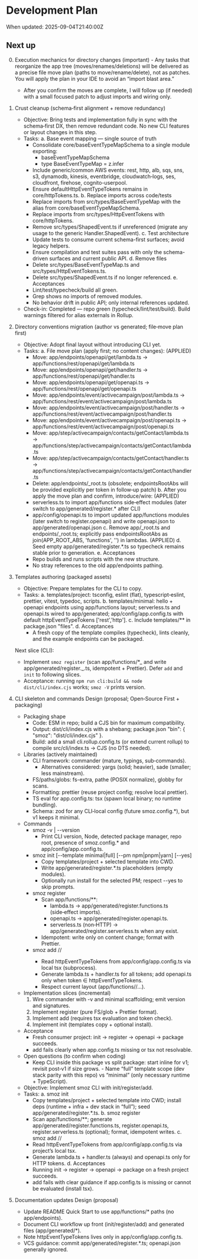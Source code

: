 # Development Plan

When updated: 2025-09-04T21:40:00Z

## Next up
0. Execution mechanics for directory changes (important)   - Any tasks that reorganize the app tree (moves/renames/deletions) will be delivered as a precise file move plan (paths to move/rename/delete), not as patches. You will apply the plan in your IDE to avoid an “import blast area.”
   - After you confirm the moves are complete, I will follow up (if needed) with a small focused patch to adjust imports and wiring only.

1. Crust cleanup (schema‑first alignment + remove redundancy)
   - Objective: Bring tests and implementation fully in sync with the schema‑first DX, then remove redundant code. No new CLI features or layout changes in this step.
   - Tasks:
     a. Base event mapping — single source of truth
     - Consolidate core/baseEventTypeMapSchema to a single module exporting:
       - baseEventTypeMapSchema
       - type BaseEventTypeMap = z.infer<typeof baseEventTypeMapSchema>
     - Include generic/common AWS events: rest, http, alb, sqs, sns, s3, dynamodb, kinesis, eventbridge, cloudwatch‑logs, ses, cloudfront, firehose, cognito-userpool.
     - Ensure defaultHttpEventTypeTokens remains in core/httpTokens.ts.
       b. Replace imports across code/tests
     - Replace imports from src/types/BaseEventTypeMap with the alias from core/baseEventTypeMapSchema.
     - Replace imports from src/types/HttpEventTokens with core/httpTokens.
     - Remove src/types/ShapedEvent.ts if unreferenced (migrate any usage to the generic Handler.ShapedEvent).
       c. Test architecture
     - Update tests to consume current schema-first surfaces; avoid legacy helpers.
     - Ensure compilation and test suites pass with only the schema-driven surfaces and current public API.
       d. Remove files
     - Delete src/types/BaseEventTypeMap.ts and src/types/HttpEventTokens.ts.
     - Delete src/types/ShapedEvent.ts if no longer referenced.
       e. Acceptances
     - Lint/test/typecheck/build all green.
     - Grep shows no imports of removed modules.
     - No behavior drift in public API; only internal references updated.
   - Check-in: Completed — repo green (typecheck/lint/test/build). Build warnings filtered for alias externals in Rollup.

2. Directory conventions migration (author vs generated; file‑move plan first)
   - Objective: Adopt final layout without introducing CLI yet.
   - Tasks:
     a. File move plan (apply first; no content changes): (APPLIED)
     - Move: app/endpoints/openapi/get/lambda.ts -> app/functions/rest/openapi/get/lambda.ts
     - Move: app/endpoints/openapi/get/handler.ts -> app/functions/rest/openapi/get/handler.ts
     - Move: app/endpoints/openapi/get/openapi.ts -> app/functions/rest/openapi/get/openapi.ts
     - Move: app/endpoints/event/activecampaign/post/lambda.ts -> app/functions/rest/event/activecampaign/post/lambda.ts
     - Move: app/endpoints/event/activecampaign/post/handler.ts -> app/functions/rest/event/activecampaign/post/handler.ts
     - Move: app/endpoints/event/activecampaign/post/openapi.ts -> app/functions/rest/event/activecampaign/post/openapi.ts
     - Move: app/step/activecampaign/contacts/getContact/lambda.ts -> app/functions/step/activecampaign/contacts/getContact/lambda.ts
     - Move: app/step/activecampaign/contacts/getContact/handler.ts -> app/functions/step/activecampaign/contacts/getContact/handler.ts
     - Delete: app/endpoints/\_root.ts (obsolete; endpointsRootAbs will be provided explicitly per token in follow‑up patch)
       b. After you apply the move plan and confirm, introduce/wire: (APPLIED)
     - serverless.ts to import app/functions side‑effect modules (later switch to app/generated/register.\* after CLI)
     - app/config/openapi.ts to import updated app/functions modules (later switch to register.openapi) and write openapi.json to app/generated/openapi.json
       c. Remove app/\_root.ts and endpoints/\_root.ts; explicitly pass endpointsRootAbs as join(APP_ROOT_ABS, 'functions', '<token>') in lambdas. (APPLIED)
       d. Seed empty app/generated/register.\*.ts so typecheck remains stable prior to generation.
       e. Acceptances
     - Repo builds and runs scripts with the new structure.
     - No stray references to the old app/endpoints pathing.

3. Templates authoring (packaged assets)
   - Objective: Prepare templates for the CLI to copy.
   - Tasks:
     a. templates/project: tsconfig, eslint (flat), typescript‑eslint, prettier, vitest, typedoc, scripts.
     b. templates/minimal: hello + openapi endpoints using app/functions layout; serverless.ts and openapi.ts wired to app/generated; app/config/app.config.ts with default httpEventTypeTokens ['rest','http'].
     c. Include templates/\*\* in package.json "files".
     d. Acceptances
     - A fresh copy of the template compiles (typecheck), lints cleanly, and the example endpoints can be packaged.

   Next slice (CLI):
   - Implement `smoz register` (scan app/functions/\*_ and write app/generated/register._.ts,
     idempotent + Prettier). Defer `add` and `init` to following slices.
   - Acceptance: running `npm run cli:build && node dist/cli/index.cjs` works; `smoz -V` prints version.

4. CLI skeleton and commands
   Design (proposal; Open‑Source First + packaging)
   - Packaging shape
     - Code: ESM in repo; build a CJS bin for maximum compatibility.
     - Output: dist/cli/index.cjs with a shebang; package.json "bin": { "smoz": "dist/cli/index.cjs" }.
     - Build: add a small cli.rollup.config.ts (or extend current rollup) to compile src/cli/index.ts → CJS (no DTS needed).
   - Libraries (actively maintained)
     - CLI framework: commander (mature, typings, sub‑commands).
       - Alternatives considered: yargs (solid; heavier), sade (smaller; less mainstream).
     - FS/paths/globs: fs-extra, pathe (POSIX normalize), globby for scans.
     - Formatting: prettier (reuse project config; resolve local prettier).
     - TS eval for app.config.ts: tsx (spawn local binary; no runtime bundling).
     - Schema: zod for any CLI‑local config (future smoz.config.\*), but v1 keeps it minimal.
   - Commands
     - smoz -v | --version
       - Print CLI version, Node, detected package manager, repo root, presence of smoz.config.\* and app/config/app.config.ts.
     - smoz init [--template minimal|full] [--pm npm|pnpm|yarn] [--yes]
       - Copy templates/project + selected template into CWD.
       - Write app/generated/register.\*.ts placeholders (empty modules).
       - Optionally run install for the selected PM; respect --yes to skip prompts.
     - smoz register
       - Scan app/functions/\*\*:
         - lambda.ts → app/generated/register.functions.ts (side‑effect imports).
         - openapi.ts → app/generated/register.openapi.ts.
         - serverless.ts (non‑HTTP) → app/generated/register.serverless.ts when any exist.
       - Idempotent: write only on content change; format with Prettier.
     - smoz add <eventType>/<segments>/<method>
       - Read httpEventTypeTokens from app/config/app.config.ts via local tsx (subprocess).
       - Generate lambda.ts + handler.ts for all tokens; add openapi.ts only when token ∈ httpEventTypeTokens.
       - Respect current layout (app/functions/<token>/...).
   - Implementation slices (incremental)
     1. Wire commander with -v and minimal scaffolding; emit version and signatures.
     2. Implement register (pure FS/glob + Prettier format).
     3. Implement add (requires tsx evaluation and token check).
     4. Implement init (templates copy + optional install).
   - Acceptance
     - Fresh consumer project: init → register → openapi → package succeeds.
     - add fails clearly when app.config.ts missing or tsx not resolvable.
   - Open questions (to confirm when coding)
     - Keep CLI inside this package vs split package: start inline for v1; revisit post‑v1 if size grows. - Name “full” template scope (dev stack parity with this repo) vs “minimal” (only necessary runtime + TypeScript).
   - Objective: Implement smoz CLI with init/register/add.
   - Tasks:
     a. smoz init
     - Copy templates/project + selected template into CWD; install deps (runtime + infra + dev stack in “full”); seed app/generated/register.\*.ts.
       b. smoz register
     - Scan app/functions/\*\*; generate app/generated/register.functions.ts, register.openapi.ts, register.serverless.ts (optional); format, idempotent writes.
       c. smoz add <eventType>/<segments>/<method>
     - Read httpEventTypeTokens from app/config/app.config.ts via project’s local tsx.
     - Generate lambda.ts + handler.ts (always) and openapi.ts only for HTTP tokens.
       d. Acceptances
     - Running init → register → openapi → package on a fresh project succeeds.
     - add fails with clear guidance if app.config.ts is missing or cannot be evaluated (install tsx).

5. Documentation updates
   Design (proposal)
   - Update README Quick Start to use app/functions/\* paths (no app/endpoints).
   - Document CLI workflow up front (init/register/add) and generated files (app/generated/\*).
   - Note httpEventTypeTokens lives only in app/config/app.config.ts.
   - VCS guidance: commit app/generated/register.\*.ts; openapi.json generally ignored.
